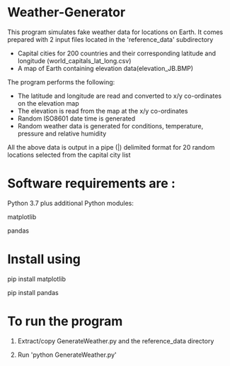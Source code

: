 # Weather-Generator

This program simulates fake weather data for locations on Earth. It comes prepared with 2 input files located in the 'reference_data' subdirectory

- Capital cities for 200 countries and their corresponding latitude and longitude (world_capitals_lat_long.csv)
- A map of Earth containing elevation data(elevation_JB.BMP)

The program performs the following:
- The latitude and longitude are read and converted to x/y co-ordinates on the elevation map
- The elevation is read from the map at the x/y co-ordinates
- Random ISO8601 date time is generated
- Random weather data is generated for conditions, temperature, pressure and relative humidity

All the above data is output in a pipe (|) delimited format for 20 random locations selected from the capital city list

# Software requirements are :
Python 3.7
plus additional Python modules:

matplotlib

pandas

# Install using
pip install matplotlib

pip install pandas

# To run the program

1. Extract/copy GenerateWeather.py and the reference_data directory

2. Run 'python GenerateWeather.py'
